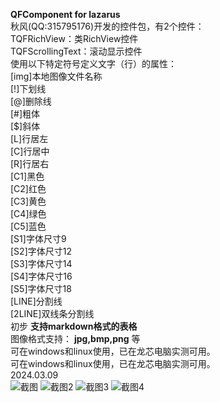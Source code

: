 **QFComponent for lazarus**   
秋风(QQ:315795176)开发的控件包，有2个控件：  
TQFRichView：类RichView控件  
TQFScrollingText：滚动显示控件  
使用以下特定符号定义文字（行）的属性：  
[img]本地图像文件名称  
[!]下划线  
[@]删除线  
[#]粗体  
[$]斜体  
[L]行居左  
[C]行居中  
[R]行居右  
[C1]黑色  
[C2]红色  
[C3]黄色  
[C4]绿色  
[C5]蓝色  
[S1]字体尺寸9  
[S2]字体尺寸12  
[S3]字体尺寸14  
[S4]字体尺寸16  
[S5]字体尺寸18  
[LINE]分割线  
[2LINE]双线条分割线  
初步 **支持markdown格式的表格**   
图像格式支持： **jpg,bmp,png** 等    
可在windows和linux使用，已在龙芯电脑实测可用。  
可在windows和linux使用，已在龙芯电脑实测可用。  
2024.03.09  
![截图](https://github.com/szlbz/QFComponent/blob/main/%E6%88%AA%E5%9B%BE.png)
![截图2](https://github.com/szlbz/QFComponent/blob/main/%E6%88%AA%E5%9B%BE2.png)
![截图3](https://github.com/szlbz/QFComponent/blob/main/%E6%88%AA%E5%9B%BE3.png)
![截图4](https://github.com/szlbz/QFComponent/blob/main/%E6%88%AA%E5%9B%BE4.png)  
